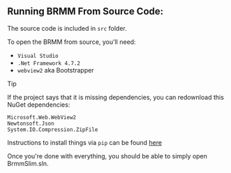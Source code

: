 ## Running BRMM From Source Code:

The source code is included in `src` folder.

To open the BRMM from source, you'll need:
- `Visual Studio`
- `.Net Framework 4.7.2`
- `webview2` aka Bootstrapper


> [!TIP]
> If the project says that it is missing dependencies, you can redownload this NuGet dependencies:
>  ```
> Microsoft.Web.WebView2
> Newtonsoft.Json
> System.IO.Compression.ZipFile
> ```

Instructions to install things via `pip` can be found [here](https://pip.pypa.io/en/stable/installation/)

Once you're done with everything, you should be able to simply open BrmmSlim.sln.

